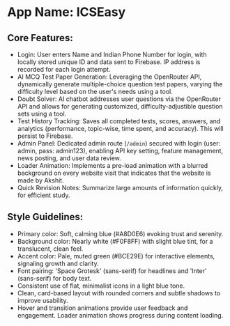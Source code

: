 # **App Name**: ICSEasy

## Core Features:

- Login: User enters Name and Indian Phone Number for login, with locally stored unique ID and data sent to Firebase. IP address is recorded for each login attempt.
- AI MCQ Test Paper Generation: Leveraging the OpenRouter API, dynamically generate multiple-choice question test papers, varying the difficulty level based on the user's needs using a tool.
- Doubt Solver: AI chatbot addresses user questions via the OpenRouter API and allows for generating customized, difficulty-adjustible question sets using a tool.
- Test History Tracking: Saves all completed tests, scores, answers, and analytics (performance, topic-wise, time spent, and accuracy). This will persist to Firebase.
- Admin Panel: Dedicated admin route (`/admin`) secured with login (user: admin, pass: admin123), enabling API key setting, feature management, news posting, and user data review.
- Loader Animation: Implements a pre-load animation with a blurred background on every website visit that indicates that the website is made by Akshit.
- Quick Revision Notes: Summarize large amounts of information quickly, for efficient study.

## Style Guidelines:

- Primary color: Soft, calming blue (#A8D0E6) evoking trust and serenity.
- Background color: Nearly white (#F0F8FF) with slight blue tint, for a translucent, clean feel.
- Accent color: Pale, muted green (#BCE29E) for interactive elements, signaling growth and clarity.
- Font pairing: 'Space Grotesk' (sans-serif) for headlines and 'Inter' (sans-serif) for body text.
- Consistent use of flat, minimalist icons in a light blue tone.
- Clean, card-based layout with rounded corners and subtle shadows to improve usability.
- Hover and transition animations provide user feedback and engagement. Loader animation shows progress during content loading.